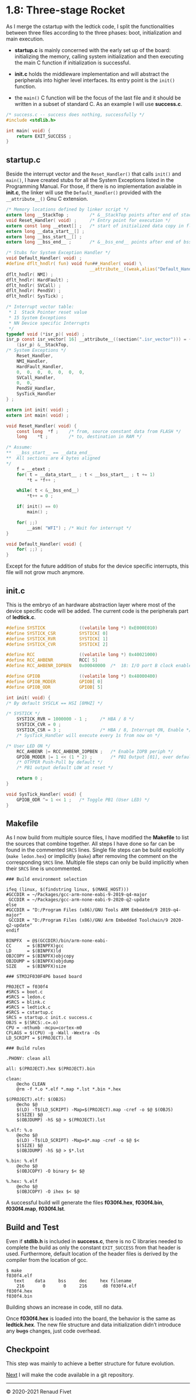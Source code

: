 # 1.8: Three-stage Rocket

As I merge the cstartup with the ledtick code, I split the
functionalities between three files according to the three phases: boot,
initialization and main execution.

- **startup.c** is mainly concerned with the early set up of the board:
initializing the memory, calling system initialization and then
executing the main C function if initialization is successful.

- **init.c** holds the middleware implementation and will abstract the
peripherals into higher level interfaces. Its entry point is the `init()`
function.

- the `main()` C function will be the focus of the last file and it should
be written in a subset of standard C. As an example I will use
**success.c**.

```c
/* success.c -- success does nothing, successfully */
#include <stdlib.h>

int main( void) {
    return EXIT_SUCCESS ;
}
```

## startup.c

Beside the interrupt vector and the `Reset_Handler()` that calls `init()` and
`main()`, I have created stubs for all the System Exceptions listed in the
Programming Manual. For those, if there is no implementation avalable in
**init.c**, the linker will use the `Default_Handler()` provided with the
`__attribute__()` Gnu C extension.

```c
/* Memory locations defined by linker script */
extern long __StackTop ;        /* &__StackTop points after end of stack */
void Reset_Handler( void) ;     /* Entry point for execution */
extern const long __etext[] ;   /* start of initialized data copy in flash */
extern long __data_start__[] ;
extern long __bss_start__[] ;
extern long __bss_end__ ;       /* &__bss_end__ points after end of bss */

/* Stubs for System Exception Handler */
void Default_Handler( void) ;
#define dflt_hndlr( fun) void fun##_Handler( void) \
                                __attribute__((weak,alias("Default_Handler")))
dflt_hndlr( NMI) ;
dflt_hndlr( HardFault) ;
dflt_hndlr( SVCall) ;
dflt_hndlr( PendSV) ;
dflt_hndlr( SysTick) ;

/* Interrupt vector table:
 * 1  Stack Pointer reset value
 * 15 System Exceptions
 * NN Device specific Interrupts
 */
typedef void (*isr_p)( void) ;
isr_p const isr_vector[ 16] __attribute__((section(".isr_vector"))) = {
    (isr_p) &__StackTop,
/* System Exceptions */
    Reset_Handler,
    NMI_Handler,
    HardFault_Handler,
    0,  0,  0,  0,  0,  0,  0,
    SVCall_Handler,
    0,  0,
    PendSV_Handler,
    SysTick_Handler
} ;

extern int init( void) ;
extern int main( void) ;

void Reset_Handler( void) {
    const long  *f ;    /* from, source constant data from FLASH */
    long    *t ;        /* to, destination in RAM */

/* Assume:
**  __bss_start__ == __data_end__
**  All sections are 4 bytes aligned
*/
    f = __etext ;
    for( t = __data_start__ ; t < __bss_start__ ; t += 1)
        *t = *f++ ;

    while( t < &__bss_end__)
        *t++ = 0 ;

    if( init() == 0)
        main() ;

    for( ;;)
        __asm( "WFI") ; /* Wait for interrupt */
}

void Default_Handler( void) {
    for( ;;) ;
}
```

Except for the future addition of stubs for the device specific
interrupts, this file will not grow much anymore.

## init.c

This is the embryo of an hardware abstraction layer where most of the
device specific code will be added. The current code is the peripherals
part of **ledtick.c**.

```c
#define SYSTICK             ((volatile long *) 0xE000E010)
#define SYSTICK_CSR         SYSTICK[ 0]
#define SYSTICK_RVR         SYSTICK[ 1]
#define SYSTICK_CVR         SYSTICK[ 2]

#define RCC                 ((volatile long *) 0x40021000)
#define RCC_AHBENR          RCC[ 5]
#define RCC_AHBENR_IOPBEN   0x00040000  /*  18: I/O port B clock enable */

#define GPIOB               ((volatile long *) 0x48000400)
#define GPIOB_MODER         GPIOB[ 0]
#define GPIOB_ODR           GPIOB[ 5]

int init( void) {
/* By default SYSCLK == HSI [8MHZ] */

/* SYSTICK */
    SYSTICK_RVR = 1000000 - 1 ;     /* HBA / 8 */
    SYSTICK_CVR = 0 ;
    SYSTICK_CSR = 3 ;               /* HBA / 8, Interrupt ON, Enable */
    /* SysTick_Handler will execute every 1s from now on */

/* User LED ON */
    RCC_AHBENR |= RCC_AHBENR_IOPBEN ;   /* Enable IOPB periph */
    GPIOB_MODER |= 1 << (1 * 2) ;       /* PB1 Output [01], over default 00 */
    /* OTYPER Push-Pull by default */
    /* PB1 output default LOW at reset */

    return 0 ;
}

void SysTick_Handler( void) {
    GPIOB_ODR ^= 1 << 1 ;   /* Toggle PB1 (User LED) */
}
```

## Makefile

As I now build from multiple source files, I have modified the
**Makefile** to list the sources that combine together. All steps I have
done so far can be found in the commented `SRCS` lines. Single file
steps can be build explicitly (`make ledon.hex`) or implicitly (`make`)
after removing the comment on the corresponding `SRCS` line. Multiple
file steps can only be build implicitly when their `SRCS` line is
uncommented.

```make
### Build environment selection

ifeq (linux, $(findstring linux, $(MAKE_HOST)))
#GCCDIR = ~/Packages/gcc-arm-none-eabi-9-2019-q4-major
 GCCDIR = ~/Packages/gcc-arm-none-eabi-9-2020-q2-update
else
#GCCDIR = "D:/Program Files (x86)/GNU Tools ARM Embedded/9 2019-q4-major"
 GCCDIR = "D:/Program Files (x86)/GNU Arm Embedded Toolchain/9 2020-q2-update"
endif

BINPFX  = @$(GCCDIR)/bin/arm-none-eabi-
CC      = $(BINPFX)gcc
LD      = $(BINPFX)ld
OBJCOPY = $(BINPFX)objcopy
OBJDUMP = $(BINPFX)objdump
SIZE    = $(BINPFX)size

### STM32F030F4P6 based board

PROJECT = f030f4
#SRCS = boot.c
#SRCS = ledon.c
#SRCS = blink.c
#SRCS = ledtick.c
#SRCS = cstartup.c
SRCS = startup.c init.c success.c
OBJS = $(SRCS:.c=.o)
CPU = -mthumb -mcpu=cortex-m0
CFLAGS = $(CPU) -g -Wall -Wextra -Os
LD_SCRIPT = $(PROJECT).ld

### Build rules

.PHONY: clean all

all: $(PROJECT).hex $(PROJECT).bin

clean:
    @echo CLEAN
    @rm -f *.o *.elf *.map *.lst *.bin *.hex

$(PROJECT).elf: $(OBJS)
    @echo $@
    $(LD) -T$(LD_SCRIPT) -Map=$(PROJECT).map -cref -o $@ $(OBJS)
    $(SIZE) $@
    $(OBJDUMP) -hS $@ > $(PROJECT).lst

%.elf: %.o
    @echo $@
    $(LD) -T$(LD_SCRIPT) -Map=$*.map -cref -o $@ $<
    $(SIZE) $@
    $(OBJDUMP) -hS $@ > $*.lst

%.bin: %.elf
    @echo $@
    $(OBJCOPY) -O binary $< $@

%.hex: %.elf
    @echo $@
    $(OBJCOPY) -O ihex $< $@
```

A successful build will generate the files **f030f4.hex**,
**f030f4.bin**, **f030f4.map**, **f030f4.lst**.

## Build and Test

Even if **stdlib.h** is included in **success.c**, there is no C
libraries needed to complete the build as only the constant
`EXIT_SUCCESS` from that header is used. Furthermore, default location
of the header files is derived by the compiler from the location of gcc.

```
$ make
f030f4.elf
   text    data     bss     dec     hex filename
    216       0       0     216      d8 f030f4.elf
f030f4.hex
f030f4.bin
```

Building shows an increase in code, still no data.

Once **f030f4.hex** is loaded into the board, the behavior is the same
as **ledtick.hex**. The new file structure and data initialization
didn’t introduce any ~~bugs~~ changes, just code overhead.

## Checkpoint

This step was mainly to achieve a better structure for future evolution.

[Next](19_publish) I will make the code available in a git repository.

___
© 2020-2021 Renaud Fivet
